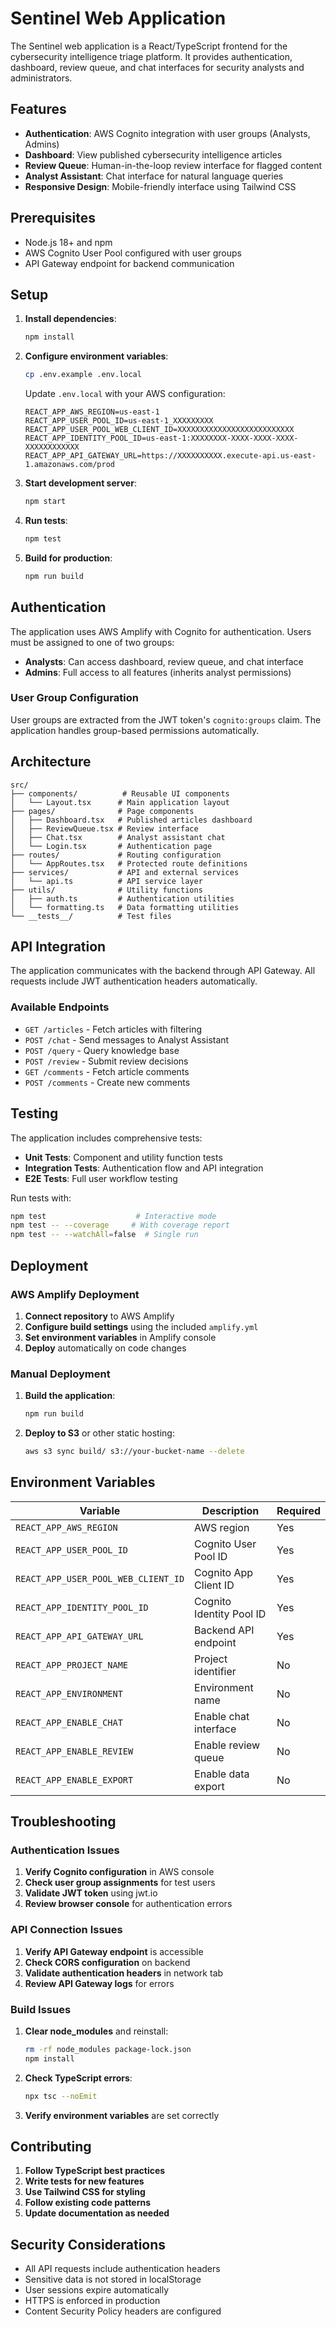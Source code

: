 # Sentinel Web Application

The Sentinel web application is a React/TypeScript frontend for the cybersecurity intelligence triage platform. It provides authentication, dashboard, review queue, and chat interfaces for security analysts and administrators.

## Features

- **Authentication**: AWS Cognito integration with user groups (Analysts, Admins)
- **Dashboard**: View published cybersecurity intelligence articles
- **Review Queue**: Human-in-the-loop review interface for flagged content
- **Analyst Assistant**: Chat interface for natural language queries
- **Responsive Design**: Mobile-friendly interface using Tailwind CSS

## Prerequisites

- Node.js 18+ and npm
- AWS Cognito User Pool configured with user groups
- API Gateway endpoint for backend communication

## Setup

1. **Install dependencies**:
   ```bash
   npm install
   ```

2. **Configure environment variables**:
   ```bash
   cp .env.example .env.local
   ```
   
   Update `.env.local` with your AWS configuration:
   ```
   REACT_APP_AWS_REGION=us-east-1
   REACT_APP_USER_POOL_ID=us-east-1_XXXXXXXXX
   REACT_APP_USER_POOL_WEB_CLIENT_ID=XXXXXXXXXXXXXXXXXXXXXXXXXX
   REACT_APP_IDENTITY_POOL_ID=us-east-1:XXXXXXXX-XXXX-XXXX-XXXX-XXXXXXXXXXXX
   REACT_APP_API_GATEWAY_URL=https://XXXXXXXXXX.execute-api.us-east-1.amazonaws.com/prod
   ```

3. **Start development server**:
   ```bash
   npm start
   ```

4. **Run tests**:
   ```bash
   npm test
   ```

5. **Build for production**:
   ```bash
   npm run build
   ```

## Authentication

The application uses AWS Amplify with Cognito for authentication. Users must be assigned to one of two groups:

- **Analysts**: Can access dashboard, review queue, and chat interface
- **Admins**: Full access to all features (inherits analyst permissions)

### User Group Configuration

User groups are extracted from the JWT token's `cognito:groups` claim. The application handles group-based permissions automatically.

## Architecture

```
src/
├── components/          # Reusable UI components
│   └── Layout.tsx      # Main application layout
├── pages/              # Page components
│   ├── Dashboard.tsx   # Published articles dashboard
│   ├── ReviewQueue.tsx # Review interface
│   ├── Chat.tsx        # Analyst assistant chat
│   └── Login.tsx       # Authentication page
├── routes/             # Routing configuration
│   └── AppRoutes.tsx   # Protected route definitions
├── services/           # API and external services
│   └── api.ts          # API service layer
├── utils/              # Utility functions
│   ├── auth.ts         # Authentication utilities
│   └── formatting.ts   # Data formatting utilities
└── __tests__/          # Test files
```

## API Integration

The application communicates with the backend through API Gateway. All requests include JWT authentication headers automatically.

### Available Endpoints

- `GET /articles` - Fetch articles with filtering
- `POST /chat` - Send messages to Analyst Assistant
- `POST /query` - Query knowledge base
- `POST /review` - Submit review decisions
- `GET /comments` - Fetch article comments
- `POST /comments` - Create new comments

## Testing

The application includes comprehensive tests:

- **Unit Tests**: Component and utility function tests
- **Integration Tests**: Authentication flow and API integration
- **E2E Tests**: Full user workflow testing

Run tests with:
```bash
npm test                    # Interactive mode
npm test -- --coverage     # With coverage report
npm test -- --watchAll=false  # Single run
```

## Deployment

### AWS Amplify Deployment

1. **Connect repository** to AWS Amplify
2. **Configure build settings** using the included `amplify.yml`
3. **Set environment variables** in Amplify console
4. **Deploy** automatically on code changes

### Manual Deployment

1. **Build the application**:
   ```bash
   npm run build
   ```

2. **Deploy to S3** or other static hosting:
   ```bash
   aws s3 sync build/ s3://your-bucket-name --delete
   ```

## Environment Variables

| Variable | Description | Required |
|----------|-------------|----------|
| `REACT_APP_AWS_REGION` | AWS region | Yes |
| `REACT_APP_USER_POOL_ID` | Cognito User Pool ID | Yes |
| `REACT_APP_USER_POOL_WEB_CLIENT_ID` | Cognito App Client ID | Yes |
| `REACT_APP_IDENTITY_POOL_ID` | Cognito Identity Pool ID | Yes |
| `REACT_APP_API_GATEWAY_URL` | Backend API endpoint | Yes |
| `REACT_APP_PROJECT_NAME` | Project identifier | No |
| `REACT_APP_ENVIRONMENT` | Environment name | No |
| `REACT_APP_ENABLE_CHAT` | Enable chat interface | No |
| `REACT_APP_ENABLE_REVIEW` | Enable review queue | No |
| `REACT_APP_ENABLE_EXPORT` | Enable data export | No |

## Troubleshooting

### Authentication Issues

1. **Verify Cognito configuration** in AWS console
2. **Check user group assignments** for test users
3. **Validate JWT token** using jwt.io
4. **Review browser console** for authentication errors

### API Connection Issues

1. **Verify API Gateway endpoint** is accessible
2. **Check CORS configuration** on backend
3. **Validate authentication headers** in network tab
4. **Review API Gateway logs** for errors

### Build Issues

1. **Clear node_modules** and reinstall:
   ```bash
   rm -rf node_modules package-lock.json
   npm install
   ```

2. **Check TypeScript errors**:
   ```bash
   npx tsc --noEmit
   ```

3. **Verify environment variables** are set correctly

## Contributing

1. **Follow TypeScript best practices**
2. **Write tests for new features**
3. **Use Tailwind CSS for styling**
4. **Follow existing code patterns**
5. **Update documentation as needed**

## Security Considerations

- All API requests include authentication headers
- Sensitive data is not stored in localStorage
- User sessions expire automatically
- HTTPS is enforced in production
- Content Security Policy headers are configured